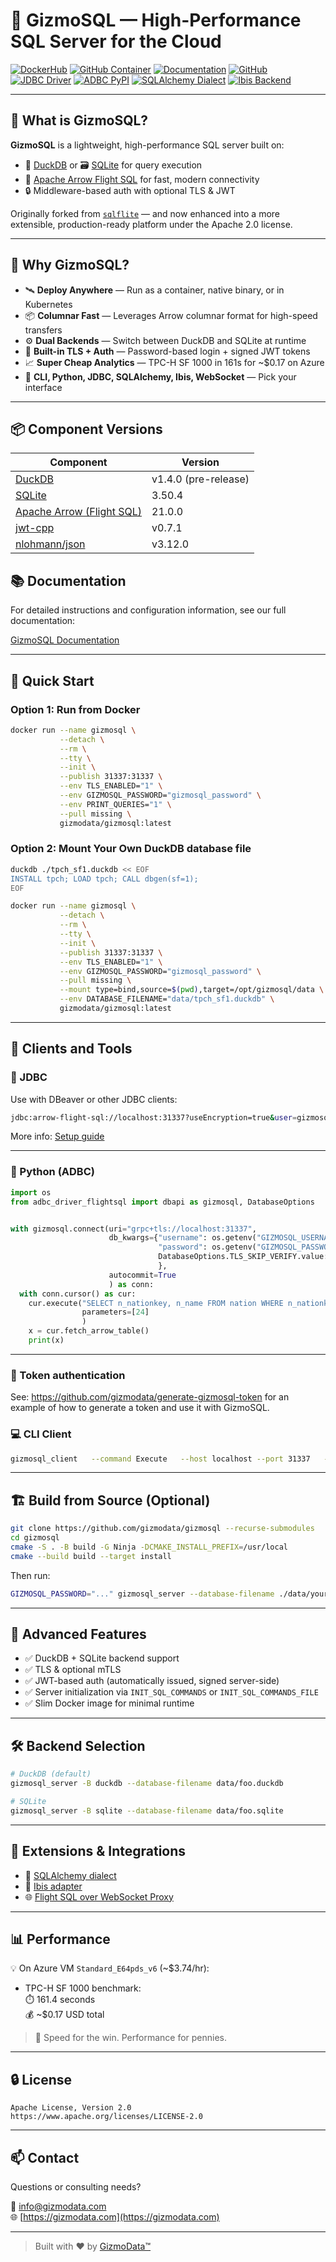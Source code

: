 # 🚀 GizmoSQL — High-Performance SQL Server for the Cloud

[![DockerHub](https://img.shields.io/badge/dockerhub-image-green.svg?logo=Docker)](https://hub.docker.com/r/gizmodata/gizmosql)
[![GitHub Container](https://img.shields.io/badge/github--package-container--image-green.svg?logo=Docker)](https://github.com/gizmodata/gizmosql/pkgs/container/gizmosql)
[![Documentation](https://img.shields.io/badge/Documentation-dev-yellow.svg)](https://arrow.apache.org/docs/format/FlightSql.html)
[![GitHub](https://img.shields.io/badge/GitHub-gizmodata%2Fgizmosql-blue.svg?logo=Github)](https://github.com/gizmodata/gizmosql)
[![JDBC Driver](https://img.shields.io/badge/Arrow%20JDBC%20Driver-download%20artifact-red?logo=Apache%20Maven)](https://search.maven.org/search?q=a:flight-sql-jdbc-driver)
[![ADBC PyPI](https://img.shields.io/badge/PyPI-Arrow%20ADBC%20Flight%20SQL%20driver-blue?logo=PyPI)](https://pypi.org/project/adbc-driver-flightsql/)
[![SQLAlchemy Dialect](https://img.shields.io/badge/PyPI-GizmoSQL%20SQLAlchemy%20Dialect-blue?logo=PyPI)](https://pypi.org/project/sqlalchemy-gizmosql-adbc-dialect/)
[![Ibis Backend](https://img.shields.io/badge/PyPI-GizmoSQL%20Ibis%20Backend-blue?logo=PyPI)](https://pypi.org/project/ibis-gizmosql/)

---

## 🌟 What is GizmoSQL?

**GizmoSQL** is a lightweight, high-performance SQL server built on:

- 🦆 [DuckDB](https://duckdb.org) or 🗃️ [SQLite](https://sqlite.org) for query execution
- 🚀 [Apache Arrow Flight SQL](https://arrow.apache.org/docs/format/FlightSql.html) for fast, modern connectivity
- 🔒 Middleware-based auth with optional TLS & JWT

Originally forked from [`sqlflite`](https://github.com/voltrondata/sqlflite) — and now enhanced into a more extensible, production-ready platform under the Apache 2.0 license.

---

## 🧠 Why GizmoSQL?

- 🛰️ **Deploy Anywhere** — Run as a container, native binary, or in Kubernetes
- 📦 **Columnar Fast** — Leverages Arrow columnar format for high-speed transfers
- ⚙️ **Dual Backends** — Switch between DuckDB and SQLite at runtime
- 🔐 **Built-in TLS + Auth** — Password-based login + signed JWT tokens
- 📈 **Super Cheap Analytics** — TPC-H SF 1000 in 161s for ~$0.17 on Azure
- 🧪 **CLI, Python, JDBC, SQLAlchemy, Ibis, WebSocket** — Pick your interface

---

## 📦 Component Versions

| Component                                                                        | Version              |
|----------------------------------------------------------------------------------|----------------------|
| [DuckDB](https://duckdb.org)                                                     | v1.4.0 (pre-release) |
| [SQLite](https://sqlite.org)                                                     | 3.50.4               |
| [Apache Arrow (Flight SQL)](https://arrow.apache.org/docs/format/FlightSql.html) | 21.0.0               |
| [jwt-cpp](https://thalhammer.github.io/jwt-cpp/)                                 | v0.7.1               |
| [nlohmann/json](https://json.nlohmann.me)                                        | v3.12.0              |

## 📚 Documentation

For detailed instructions and configuration information, see our full documentation:

[GizmoSQL Documentation](docs/documentation.md)

---

## 🚀 Quick Start

### Option 1: Run from Docker

```bash
docker run --name gizmosql \
           --detach \
           --rm \
           --tty \
           --init \
           --publish 31337:31337 \
           --env TLS_ENABLED="1" \
           --env GIZMOSQL_PASSWORD="gizmosql_password" \
           --env PRINT_QUERIES="1" \
           --pull missing \
           gizmodata/gizmosql:latest
```

### Option 2: Mount Your Own DuckDB database file

```bash
duckdb ./tpch_sf1.duckdb << EOF
INSTALL tpch; LOAD tpch; CALL dbgen(sf=1);
EOF

docker run --name gizmosql \
           --detach \
           --rm \
           --tty \
           --init \
           --publish 31337:31337 \
           --env TLS_ENABLED="1" \
           --env GIZMOSQL_PASSWORD="gizmosql_password" \
           --pull missing \
           --mount type=bind,source=$(pwd),target=/opt/gizmosql/data \
           --env DATABASE_FILENAME="data/tpch_sf1.duckdb" \
           gizmodata/gizmosql:latest
```

---

## 🧰 Clients and Tools

### 🔗 JDBC

Use with DBeaver or other JDBC clients:

```bash
jdbc:arrow-flight-sql://localhost:31337?useEncryption=true&user=gizmosql_username&password=gizmosql_password&disableCertificateVerification=true
```

More info: [Setup guide](https://github.com/gizmodata/setup-arrow-jdbc-driver-in-dbeaver)

---

### 🐍 Python (ADBC)

```python
import os
from adbc_driver_flightsql import dbapi as gizmosql, DatabaseOptions


with gizmosql.connect(uri="grpc+tls://localhost:31337",
                      db_kwargs={"username": os.getenv("GIZMOSQL_USERNAME", "gizmosql_username"),
                                 "password": os.getenv("GIZMOSQL_PASSWORD", "gizmosql_password"),
                                 DatabaseOptions.TLS_SKIP_VERIFY.value: "true"  # Not needed if you use a trusted CA-signed TLS cert
                                 },
                      autocommit=True
                      ) as conn:
  with conn.cursor() as cur:
    cur.execute("SELECT n_nationkey, n_name FROM nation WHERE n_nationkey = ?",
                parameters=[24]
                )
    x = cur.fetch_arrow_table()
    print(x)
```

---

### 🔑 Token authentication
See: https://github.com/gizmodata/generate-gizmosql-token for an example of how to generate a token and use it with GizmoSQL.

### 💻 CLI Client

```bash
gizmosql_client   --command Execute   --host localhost --port 31337   --username gizmosql_username   --password gizmosql_password   --query "SELECT version()"   --use-tls --tls-skip-verify
```

---

## 🏗️ Build from Source (Optional)

```bash
git clone https://github.com/gizmodata/gizmosql --recurse-submodules
cd gizmosql
cmake -S . -B build -G Ninja -DCMAKE_INSTALL_PREFIX=/usr/local
cmake --build build --target install
```

Then run:

```bash
GIZMOSQL_PASSWORD="..." gizmosql_server --database-filename ./data/your.db --print-queries
```

---

## 🧪 Advanced Features

- ✅ DuckDB + SQLite backend support
- ✅ TLS & optional mTLS
- ✅ JWT-based auth (automatically issued, signed server-side)
- ✅ Server initialization via `INIT_SQL_COMMANDS` or `INIT_SQL_COMMANDS_FILE`
- ✅ Slim Docker image for minimal runtime

---

## 🛠 Backend Selection

```bash
# DuckDB (default)
gizmosql_server -B duckdb --database-filename data/foo.duckdb

# SQLite
gizmosql_server -B sqlite --database-filename data/foo.sqlite
```

---

## 🧩 Extensions & Integrations

- 🔌 [SQLAlchemy dialect](https://github.com/gizmodata/sqlalchemy-gizmosql-adbc-dialect)
- 🔌 [Ibis adapter](https://github.com/gizmodata/ibis-gizmosql)
- 🌐 [Flight SQL over WebSocket Proxy](https://github.com/gizmodata/flight-sql-websocket-proxy)

---

## 📊 Performance

💡 On Azure VM `Standard_E64pds_v6` (~$3.74/hr):

- TPC-H SF 1000 benchmark:  
  ⏱️ 161.4 seconds  
  💰 ~$0.17 USD total

> 🏁 Speed for the win. Performance for pennies.

---

## 🔒 License

```
Apache License, Version 2.0
https://www.apache.org/licenses/LICENSE-2.0
```

---

## 📫 Contact

Questions or consulting needs?

📧 info@gizmodata.com  
🌐 [https://gizmodata.com](https://gizmodata.com)

---

> Built with ❤️ by [GizmoData™](https://gizmodata.com)
